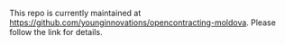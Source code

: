 This repo is currently maintained at https://github.com/younginnovations/opencontracting-moldova. Please follow the link for details. 